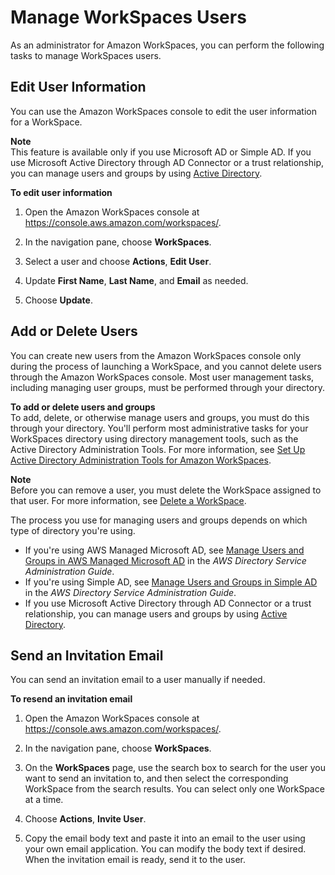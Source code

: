 # Manage WorkSpaces Users<a name="manage-workspaces-users"></a>

As an administrator for Amazon WorkSpaces, you can perform the following tasks to manage WorkSpaces users\.

## Edit User Information<a name="edit-user"></a>

You can use the Amazon WorkSpaces console to edit the user information for a WorkSpace\.

**Note**  
This feature is available only if you use Microsoft AD or Simple AD\. If you use Microsoft Active Directory through AD Connector or a trust relationship, you can manage users and groups by using [ Active Directory](https://docs.microsoft.com/powershell/module/addsadministration/?view=win10-ps)\.

**To edit user information**

1. Open the Amazon WorkSpaces console at [https://console\.aws\.amazon\.com/workspaces/](https://console.aws.amazon.com/workspaces/)\.

1. In the navigation pane, choose **WorkSpaces**\.

1. Select a user and choose **Actions**, **Edit User**\.

1. Update **First Name**, **Last Name**, and **Email** as needed\.

1. Choose **Update**\.

## Add or Delete Users<a name="add-delete-user"></a>

You can create new users from the Amazon WorkSpaces console only during the process of launching a WorkSpace, and you cannot delete users through the Amazon WorkSpaces console\. Most user management tasks, including managing user groups, must be performed through your directory\.

**To add or delete users and groups**  
To add, delete, or otherwise manage users and groups, you must do this through your directory\. You'll perform most administrative tasks for your WorkSpaces directory using directory management tools, such as the Active Directory Administration Tools\. For more information, see [Set Up Active Directory Administration Tools for Amazon WorkSpaces](directory_administration.md)\.

**Note**  
Before you can remove a user, you must delete the WorkSpace assigned to that user\. For more information, see [Delete a WorkSpace](delete-workspaces.md)\.

The process you use for managing users and groups depends on which type of directory you're using\.
+ If you're using AWS Managed Microsoft AD, see [ Manage Users and Groups in AWS Managed Microsoft AD](https://docs.aws.amazon.com/directoryservice/latest/admin-guide/ms_ad_manage_users_groups.html) in the *AWS Directory Service Administration Guide*\.
+ If you're using Simple AD, see [ Manage Users and Groups in Simple AD](https://docs.aws.amazon.com/directoryservice/latest/admin-guide/simple_ad_manage_users_groups.html) in the *AWS Directory Service Administration Guide*\. 
+ If you use Microsoft Active Directory through AD Connector or a trust relationship, you can manage users and groups by using [ Active Directory](https://docs.microsoft.com/powershell/module/addsadministration/?view=win10-ps)\. 

## Send an Invitation Email<a name="send-invitation"></a>

You can send an invitation email to a user manually if needed\.

**To resend an invitation email**

1. Open the Amazon WorkSpaces console at [https://console\.aws\.amazon\.com/workspaces/](https://console.aws.amazon.com/workspaces/)\.

1. In the navigation pane, choose **WorkSpaces**\.

1. On the **WorkSpaces** page, use the search box to search for the user you want to send an invitation to, and then select the corresponding WorkSpace from the search results\. You can select only one WorkSpace at a time\.

1. Choose **Actions**, **Invite User**\.

1. Copy the email body text and paste it into an email to the user using your own email application\. You can modify the body text if desired\. When the invitation email is ready, send it to the user\.